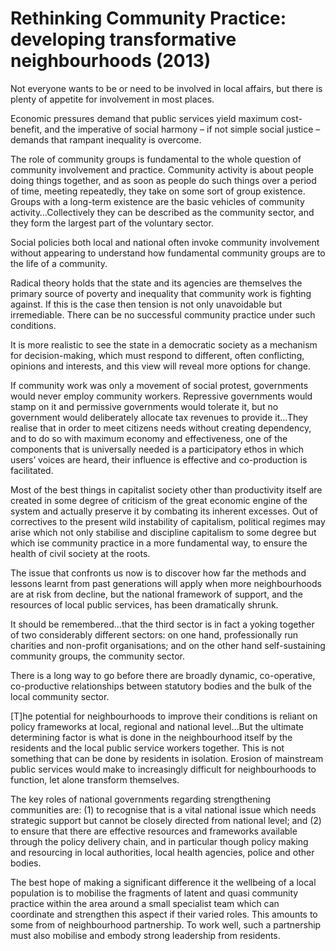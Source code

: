 Rethinking Community Practice: developing transformative neighbourhoods (2013)
==============================================================================
Not everyone wants to be or need to be involved in local affairs, but there is plenty of appetite for involvement in most places.


Economic pressures demand that public services yield maximum cost-benefit, and the imperative of social harmony – if not simple social justice – demands that rampant inequality is overcome.


The role of community groups is fundamental to the whole question of community involvement and practice. Community activity is about people doing things together, and as soon as people do such things over a period of time, meeting repeatedly, they take on some sort of group existence. Groups with a long-term existence are the basic vehicles of community activity…Collectively they can be described as the community sector, and they form the largest part of the voluntary sector.


Social policies both local and national often invoke community involvement without appearing to understand how fundamental community groups are to the life of a community. 


Radical theory holds that the state and its agencies are themselves the primary source of poverty and inequality that community work is fighting against. If this is the case then tension is not only unavoidable but irremediable. There can be no successful community practice under such conditions.


It is more realistic to see the state in a democratic society as a mechanism for decision-making, which must respond to different, often conflicting, opinions and interests, and this view will reveal more options for change.


If community work was only a movement of social protest, governments would never employ community workers. Repressive governments would stamp on it and permissive governments would tolerate it, but no government would deliberately allocate tax revenues to provide it…They realise that in order to meet citizens needs without creating dependency, and to do so with maximum economy and effectiveness, one of the components that is universally needed is a participatory ethos in which users’ voices are heard, their influence is effective and co-production is facilitated.


Most of the best things in capitalist society other than productivity itself are created in some degree of criticism of the great economic engine of the system and actually preserve it by combating its inherent excesses. Out of correctives to the present wild instability of capitalism, political regimes may arise which not only stabilise and discipline capitalism to some degree but which ise community practice in a more fundamental way, to ensure the health of civil society at the roots.


The issue that confronts us now is to discover how far the methods and lessons learnt from past generations will apply when more neighbourhoods are at risk from decline, but the national framework of support, and the resources of local public services, has been dramatically shrunk.


It should be remembered…that the third sector is in fact a yoking together of two considerably different sectors: on one hand, professionally run charities and non-profit organisations; and on the other hand self-sustaining community groups, the community sector.


There is a long way to go before there are broadly dynamic, co-operative, co-productive relationships between statutory bodies and the bulk of the local community sector.


[T]he potential for neighbourhoods to improve their conditions is reliant on policy frameworks at local, regional and national level…But the ultimate determining factor is what is done in the neighbourhood itself by the residents and the local public service workers together. This is not something that can be done by residents in isolation. Erosion of mainstream public services would make to increasingly difficult for neighbourhoods to function, let alone transform themselves.


The key roles of national governments regarding strengthening communities are: (1) to recognise that is a vital national issue which needs strategic support but cannot be closely directed from national level; and (2) to ensure that there are effective resources and frameworks available through the policy delivery chain, and in particular though policy making and resourcing in local authorities, local health agencies, police and other bodies.


The best hope of making a significant difference it the wellbeing of a local population is to mobilise the fragments of latent and quasi community practice within the area around a small specialist team which can coordinate and strengthen this aspect if their varied roles. This amounts to some from of neighbourhood partnership. To work well, such a partnership must also mobilise and embody strong leadership from residents.

